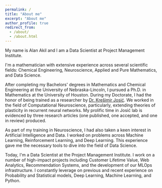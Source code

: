 ```yaml
---
permalink: /
title: "About me"
excerpt: "About me"
author_profile: true
redirect_from: 
  - /about/
  - /about.html
---
```


My name is Alan Akil and I am a Data Scientist at Project Management Institute. 

I'm a mathematician with extensive experience across several scientific fields: Chemical Engineering, Neuroscience, Applied and Pure Mathematics, and Data Science. 

After completing my Bachelors' degrees in Mathematics and Chemical Engineering at the University of Nebraska-Lincoln, I pursued a Ph.D. in Mathematics at the University of Houston. During my Doctorate, I had the honor of being trained as a researcher by [Dr. Krešimir Josić](https://www.math.uh.edu/~josic/). We worked in the field of Computational Neuroscience, particularly, extending theories of plasticity in recurrent neural networks. 
My prolific time in Josić lab is evidenced by three research articles (one published, one accepted, and one in review) produced. 

As part of my training in Neuroscience, I had also taken a keen interest in Artificial Intelligence and Data. I worked on problems across Machine Learning, Reinforcement Learning, and Deep Learning. This experience gave me the necessary tools to dive into the field of Data Science.

Today, I'm a Data Scientist at the Project Management Institute. I work on a number of high-impact projects including Customer Lifetime Value, Web Analytics, Recommendation Systems, and the development of our MLOps infrastructure. I constantly leverage on previous and recent experience on Probability and Statistical models, Deep Learning, Machine Learning, and Python.
